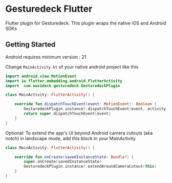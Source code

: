 # Gesturedeck Flutter

Flutter plugin for Gesturedeck. This plugin wraps the native iOS and Android SDKs

## Getting Started

Android requires minimum version : 21

Change `MainActivity.kt` of your native android project like this

```kotlin
import android.view.MotionEvent
import io.flutter.embedding.android.FlutterActivity
import  com.navideck.gesturedeck.GesturedeckPlugin

class MainActivity: FlutterActivity() {

    override fun dispatchTouchEvent(event: MotionEvent): Boolean {
        GesturedeckPlugin.instance?.dispatchTouchEvent(event, activity)
        return super.dispatchTouchEvent(event)
    }
}
```

Optional: To extend the app's UI beyond Android camera cutouts (aka notch) in landscape mode, add this block in your MainActivity

```kotlin
class MainActivity: FlutterActivity() {

    override fun onCreate(savedInstanceState: Bundle?) {
        super.onCreate(savedInstanceState)
        GesturedeckPlugin.instance?.extendAroundCameraCutout(this)
    }
}
```
